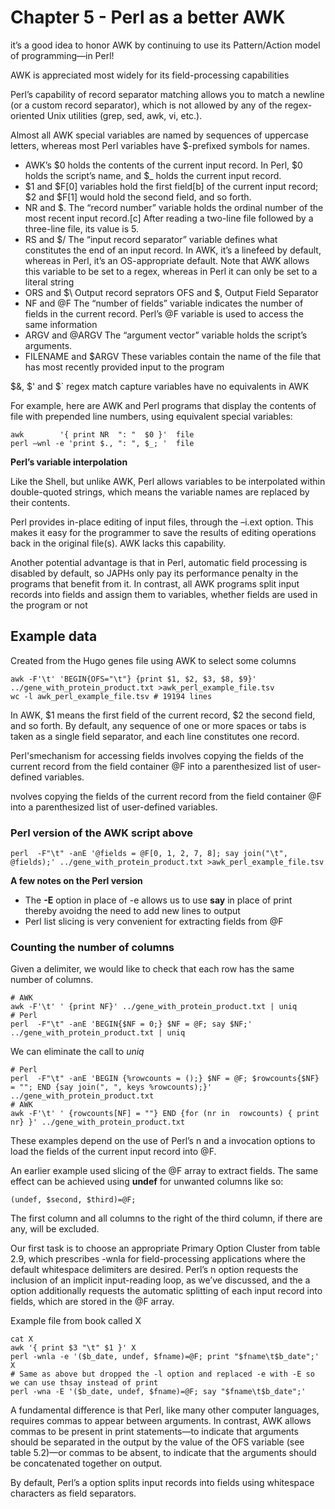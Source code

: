 # Chapter 5 - Perl as a better AWK

it’s a good idea to honor AWK by continuing to use its Pattern/Action model of programming—in Perl!

AWK is appreciated most widely for its field-processing capabilities

Perl’s capability of record separator matching allows you to match a newline (or a custom record separator), 
which is not allowed by any of the regex-oriented Unix utilities (grep, sed, awk, vi, etc.).

Almost all AWK special variables are named by sequences of uppercase letters, whereas most Perl variables have $-prefixed symbols 
for names.

- AWK’s $0 holds the contents of the current input record. In Perl, $0 holds the script’s name, and $_ holds the current input record.
- $1 and $F[0] variables hold the first field[b] of the current input record; $2 and $F[1] would hold the second field, and so forth.
- NR and $. The “record number” variable holds the ordinal number of the most recent input record.[c] After reading a two-line file followed by a three-line file, its value is 5.
- RS and $/ The “input record separator” variable defines what constitutes the end of an input record. In AWK, it’s a linefeed by default, whereas in Perl, it’s an OS-appropriate default. Note that AWK allows this variable to be set to a regex, whereas in Perl it can only be set to a literal string
- ORS and $\ Output record seprators
OFS and $, Output Field Separator
- NF and @F The “number of fields” variable indicates the number of fields in the current record. Perl’s @F variable is used to access the same information 
- ARGV and @ARGV The “argument vector” variable holds the script’s arguments.
- FILENAME and $ARGV These variables contain the name of the file that has most recently provided input to the program

$&, $' and $` regex match capture variables have no equivalents in AWK

For example, here are AWK and Perl programs that display the contents of file with prepended line numbers, using equivalent special variables:

```{console}
awk        '{ print NR  ": "  $0 }'  file
perl –wnl -e 'print $., ": ", $_; '  file
```

__Perl’s variable interpolation__

Like the Shell, but unlike AWK, Perl allows variables to be interpolated within double-quoted strings, which means the variable names are replaced by their contents.

Perl provides in-place editing of input files, through the –i.ext option. 
This makes it easy for the programmer to save the results of editing operations back in the original file(s). AWK lacks this capability.

Another potential advantage is that in Perl, automatic field processing is disabled by default, so JAPHs only pay its performance 
penalty in the programs that benefit from it. 
In contrast, all AWK programs split input records into fields and assign them to variables, whether fields are used in the program or not

## Example data

Created from the Hugo genes file using AWK to select some columns

```{console}
awk -F'\t' 'BEGIN{OFS="\t"} {print $1, $2, $3, $8, $9}' ../gene_with_protein_product.txt >awk_perl_example_file.tsv
wc -l awk_perl_example_file.tsv # 19194 lines
```

In AWK, $1 means the first field of the current record, $2 the second field, and so forth. By default, any sequence of one 
or more spaces or tabs is taken as a single field separator, and each line constitutes one record. 

Perl'smechanism for accessing fields involves copying the fields of the current record from the field container @F into a parenthesized 
list of user-defined variables.

nvolves copying the fields of the current record from the field container @F into a parenthesized list of user-defined variables.

### Perl version of the AWK script above

```{console}
perl  -F"\t" -anE '@fields = @F[0, 1, 2, 7, 8]; say join("\t", @fields);' ../gene_with_protein_product.txt >awk_perl_example_file.tsv
```

__A few notes on the Perl version__

- The **-E** option in place of -e allows us to use __say__ in place of print thereby avoidng the need to add new lines to output
- Perl list slicing is very convenient for extracting fields from @F

### Counting the number of columns

Given a delimiter, we would like to check that each row has the same number of columns.

```{console}
# AWK
awk -F'\t' ' {print NF}' ../gene_with_protein_product.txt | uniq
# Perl
perl  -F"\t" -anE 'BEGIN{$NF = 0;} $NF = @F; say $NF;' ../gene_with_protein_product.txt | uniq
```

We can eliminate the call to _uniq_

```{console}
# Perl
perl  -F"\t" -anE 'BEGIN {%rowcounts = ();} $NF = @F; $rowcounts{$NF} = ""; END {say join(", ", keys %rowcounts);}' ../gene_with_protein_product.txt
# AWK
awk -F'\t' ' {rowcounts[NF] = ""} END {for (nr in  rowcounts) { print nr} }' ../gene_with_protein_product.txt
```

These examples depend on the use of Perl’s n and a invocation options to load the fields of the current input record into @F.

An earlier example used slicing of the @F array to extract fields. The same effect can be achieved using __undef__ for unwanted columns like so:

```{perl}
(undef, $second, $third)=@F;
```

The first column and all columns to the right of the third column, if there are any,  will be excluded.

Our first task is to choose an appropriate Primary Option Cluster from table 2.9, which prescribes -wnla for field-processing
 applications where the default whitespace delimiters are desired. Perl’s n option requests the inclusion of an implicit input-reading loop, 
as we’ve discussed, and the a option additionally requests the automatic splitting of each input record into fields, which are stored in the @F array.


Example file from book called X

```{console}
cat X
awk '{ print $3 "\t" $1 }' X
perl -wnla -e '($b_date, undef, $fname)=@F; print "$fname\t$b_date";' X
# Same as above but dropped the -l option and replaced -e with -E so we can use thsay instead of print
perl -wna -E '($b_date, undef, $fname)=@F; say "$fname\t$b_date";' 
```

A fundamental difference is that Perl, like many other computer languages, requires commas to appear between arguments. 
In contrast, AWK allows commas to be present in print statements—to indicate that arguments should be separated in the output by the value of the 
OFS variable (see table 5.2)—or commas to be absent, to indicate that the arguments should be concatenated together on output.

By default, Perl’s a option splits input records into fields using whitespace characters as field separators. 


